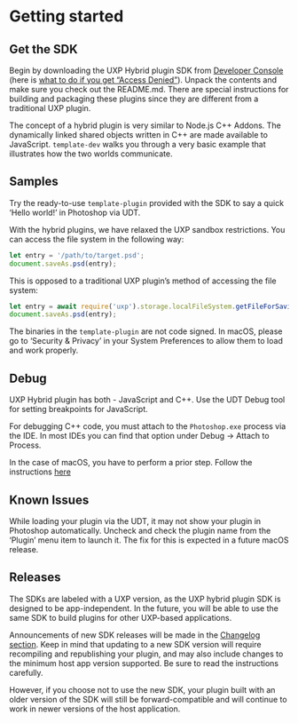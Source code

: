 # Getting started

## Get the SDK

Begin by downloading the UXP Hybrid plugin SDK from [Developer Console](https://developer.adobe.com/console/servicesandapis/ps) (here is [what to do if you get “Access Denied”](https://developer.adobe.com/developer-distribution/creative-cloud/docs/guides/faq/#what-do-i-do-when-i-get-access-denied-upon-login)). Unpack the contents and make sure you check out the README.md. There are special instructions for building and packaging these plugins since they are different from a traditional UXP plugin.

The concept of a hybrid plugin is very similar to Node.js C++ Addons. The dynamically linked shared objects written in C++ are made available to JavaScript. `template-dev` walks you through a very basic example that illustrates how the two worlds communicate.

## Samples

Try the ready-to-use `template-plugin` provided with the SDK to say a quick ‘Hello world!’ in Photoshop via UDT.

With the hybrid plugins, we have relaxed the UXP sandbox restrictions. You can access the file system in the following way:

```jsx
let entry = '/path/to/target.psd';
document.saveAs.psd(entry);
```

This is opposed to a traditional UXP plugin’s method of accessing the file system:

```jsx
let entry = await require('uxp').storage.localFileSystem.getFileForSaving("target.psd");
document.saveAs.psd(entry);
```

<InlineAlert variant="warning" slots="text"/>

The binaries in the `template-plugin` are not code signed. In macOS, please go to ‘Security & Privacy’ in your System Preferences to allow them to load and work properly.

## Debug

UXP Hybrid plugin has both - JavaScript and C++. Use the UDT Debug tool for setting breakpoints for JavaScript.

For debugging C++ code, you must attach to the `Photoshop.exe` process via the IDE. In most IDEs you can find that option under Debug -> Attach to Process.

In the case of macOS, you have to perform a prior step. Follow the instructions [here](https://helpx.adobe.com/ca/photoshop/kb/debug-plugins-in-photoshop-bigsur.html)

## Known Issues

While loading your plugin via the UDT, it may not show your plugin in Photoshop automatically. Uncheck and check the plugin name from the ‘Plugin’ menu item to launch it. The fix for this is expected in a future macOS release.

## Releases

The SDKs are labeled with a UXP version, as the UXP hybrid plugin SDK is designed to be app-independent. In the future, you will be able to use the same SDK to build plugins for other UXP-based applications.

Announcements of new SDK releases will be made in the [Changelog section](../../ps_reference/changelog). Keep in mind that updating to a new SDK version will require recompiling and republishing your plugin, and may also include changes to the minimum host app version supported. Be sure to read the instructions carefully.

However, if you choose not to use the new SDK, your plugin built with an older version of the SDK will still be forward-compatible and will continue to work in newer versions of the host application.